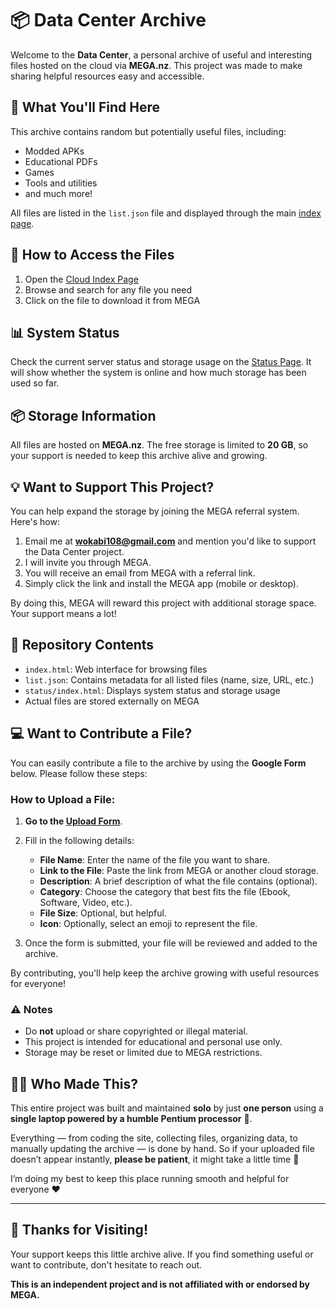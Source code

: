 # 📦 Data Center Archive

Welcome to the **Data Center**, a personal archive of useful and interesting files hosted on the cloud via **MEGA.nz**. This project was made to make sharing helpful resources easy and accessible.

## 📁 What You'll Find Here
This archive contains random but potentially useful files, including:
- Modded APKs
- Educational PDFs
- Games
- Tools and utilities
- and much more!

All files are listed in the `list.json` file and displayed through the main [index page](https://dacent.vercel.app/).

## 🔗 How to Access the Files
1. Open the [Cloud Index Page](https://dacent.vercel.app/)
2. Browse and search for any file you need
3. Click on the file to download it from MEGA

## 📊 System Status
Check the current server status and storage usage on the [Status Page](https://dacent.vercel.app/status). It will show whether the system is online and how much storage has been used so far.

## 📦 Storage Information
All files are hosted on **MEGA.nz**. The free storage is limited to **20 GB**, so your support is needed to keep this archive alive and growing.

## 💡 Want to Support This Project?
You can help expand the storage by joining the MEGA referral system. Here's how:

1. Email me at **wokabi108@gmail.com** and mention you'd like to support the Data Center project.
2. I will invite you through MEGA.
3. You will receive an email from MEGA with a referral link.
4. Simply click the link and install the MEGA app (mobile or desktop).

By doing this, MEGA will reward this project with additional storage space. Your support means a lot!

## 📂 Repository Contents
- `index.html`: Web interface for browsing files
- `list.json`: Contains metadata for all listed files (name, size, URL, etc.)
- `status/index.html`: Displays system status and storage usage
- Actual files are stored externally on MEGA

## 💻 **Want to Contribute a File?**
You can easily contribute a file to the archive by using the **Google Form** below. Please follow these steps:

### How to Upload a File:
1. **Go to the [Upload Form](https://forms.gle/aaLdQi5bVCHnV5Re8)**.
2. Fill in the following details:
   - **File Name**: Enter the name of the file you want to share.
   - **Link to the File**: Paste the link from MEGA or another cloud storage.
   - **Description**: A brief description of what the file contains (optional).
   - **Category**: Choose the category that best fits the file (Ebook, Software, Video, etc.).
   - **File Size**: Optional, but helpful.
   - **Icon**: Optionally, select an emoji to represent the file.

3. Once the form is submitted, your file will be reviewed and added to the archive.

By contributing, you'll help keep the archive growing with useful resources for everyone!

### ⚠️ Notes
- Do **not** upload or share copyrighted or illegal material.
- This project is intended for educational and personal use only.
- Storage may be reset or limited due to MEGA restrictions.

## 👨‍💻 Who Made This?

This entire project was built and maintained **solo** by just **one person** using a **single laptop powered by a humble Pentium processor** 🥲.  

Everything — from coding the site, collecting files, organizing data, to manually updating the archive — is done by hand. So if your uploaded file doesn’t appear instantly, **please be patient**, it might take a little time 🙏

I’m doing my best to keep this place running smooth and helpful for everyone ❤️

---

## 🙌 Thanks for Visiting!
Your support keeps this little archive alive. If you find something useful or want to contribute, don't hesitate to reach out.

**This is an independent project and is not affiliated with or endorsed by MEGA.**

